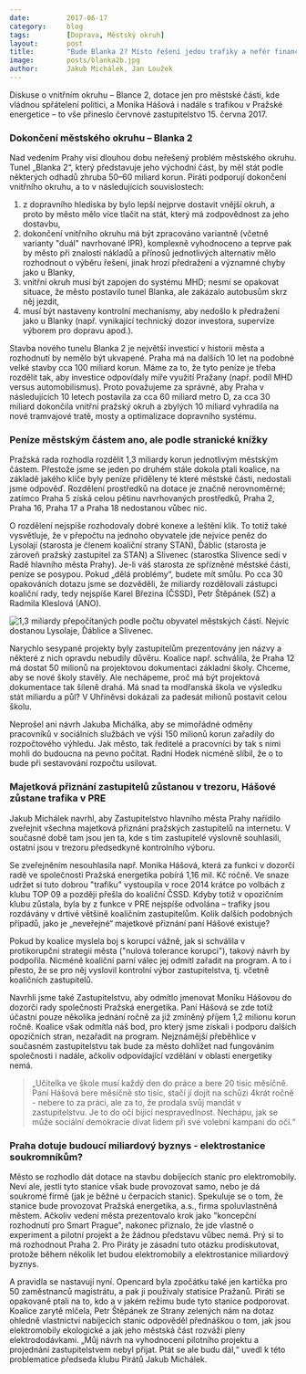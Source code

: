 ```yaml
---
date:         2017-06-17
category:     blog
tags:         [Doprava, Městský okruh]
layout:       post
title:        "Bude Blanka 2? Místo řešení jedou trafiky a nefér financování městských částí. Piráti nesouhlasí"
image:        posts/blanka2b.jpg
author:       Jakub Michálek, Jan Loužek
---
```


Diskuse o vnitřním okruhu – Blance 2, dotace jen pro městské části, kde vládnou spřátelení politici, a Monika Hášová i nadále s trafikou v Pražské energetice – to vše přineslo červnové zastupitelstvo 15. června 2017.

### Dokončení městského okruhu – Blanka 2

Nad vedením Prahy visí dlouhou dobu neřešený problém městského okruhu. Tunel „Blanka 2“, který představuje jeho východní část, by měl stát podle některých odhadů zhruba 50–60 miliard korun. Piráti podporují dokončení vnitřního okruhu, a to v následujících souvislostech:

1. z dopravního hlediska by bylo lepší nejprve dostavit vnější okruh, a proto by město mělo více tlačit na stát, který má zodpovědnost za jeho dostavbu,
2. dokončení vnitřního okruhu má být zpracováno variantně (včetně varianty "duál" navrhované IPR), komplexně vyhodnoceno a teprve pak by město při znalosti nákladů a přínosů jednotlivých alternativ mělo rozhodnout o výběru řešení, jinak hrozí předražení a významné chyby jako u Blanky,
3. vnitřní okruh musí být zapojen do systému MHD; nesmí se opakovat situace, že město postavilo tunel Blanka, ale zakázalo autobusům skrz něj jezdit,
4. musí být nastaveny kontrolní mechanismy, aby nedošlo k předražení jako u Blanky (např. vynikající technický dozor investora, supervize výborem pro dopravu apod.).

Stavba nového tunelu Blanka 2 je největší investicí v historii města a rozhodnutí by nemělo být ukvapené. Praha má na dalších 10 let na podobné velké stavby cca 100 miliard korun. Máme za to, že tyto peníze je třeba rozdělit tak, aby investice odpovídaly míře využití Pražany (např. podíl MHD versus automobilismus). Proto považujeme za správné, aby Praha v následujících 10 letech postavila za cca 60 miliard metro D, za cca 30 miliard dokončila vnitřní pražský okruh a zbylých 10 miliard vyhradila na nové tramvajové tratě, mosty a optimalizace dopravního systému.

### Peníze městským částem ano, ale podle stranické knížky

Pražská rada rozhodla rozdělit 1,3 miliardy korun jednotlivým městským částem. Přestože jsme se jeden po druhém stále dokola ptali koalice, na základě jakého klíče byly peníze přiděleny té které městské části, nedostali jsme odpověď. Rozdělení prostředků na dotace je značně nerovnoměrné; zatímco Praha 5 získá celou pětinu navrhovaných prostředků, Praha 2, Praha 16, Praha 17 a Praha 18 nedostanou vůbec nic.

O rozdělení nejspíše rozhodovaly dobré konexe a leštění klik. To totiž také vysvětluje, že v přepočtu na jednoho obyvatele jde nejvíce peněz do Lysolají (starosta je členem koaliční strany STAN), Ďáblic (starosta je zároveň pražský zastupitel za STAN) a Slivenec (starostka Slivence sedí v Radě hlavního města Prahy). Je-li váš starosta ze spřízněné městské části, peníze se posypou. Pokud „dělá problémy“, budete mít smůlu. Po cca 30 opakováních dotazu jsme se dozvěděli, že miliardy rozdělovali zástupci koaliční rady, tedy nejspíše Karel Březina (ČSSD), Petr Štěpánek (SZ) a Radmila Kleslová (ANO).  

![1,3 miliardy přepočítaných podle počtu obyvatel městských částí. Nejvíc dostanou Lysolaje, Ďáblice a Slivenec.](https://a.pirati.cz/praha/img/posts/dotace-mc.png "Dotace, které koalice schválila přepočítané podle počtu obyvatel MČ.")

Narychlo sesypané projekty byly zastupitelům prezentovány jen názvy a některé z nich opravdu nebudily důvěru. Koalice např. schválila, že Praha 12 má dostat 50 milionů na projektovou dokumentaci základní školy. Chceme, aby se nové školy stavěly. Ale nechápeme, proč má být projektová dokumentace tak šíleně drahá. Má snad ta modřanská škola ve výsledku stát miliardu a půl? V Uhříněvsi dokázali za padesát milionů postavit celou školu.

Neprošel ani návrh Jakuba Michálka, aby se mimořádné odměny pracovníků v sociálních službách ve výši 150 milionů korun zařadily do rozpočtového výhledu. Jak město, tak ředitelé a pracovníci by tak s nimi mohli do budoucna na pevno počítat. Radní Hodek nicméně slíbil, že o to bude při sestavování rozpočtu usilovat.

### Majetková přiznání zastupitelů zůstanou v trezoru, Hášové zůstane trafika v PRE

Jakub Michálek navrhl, aby Zastupitelstvo hlavního města Prahy nařídilo zveřejnit všechna majetková přiznání pražských zastupitelů na internetu. V současné době tam jsou jen ta, kde s tím zastupitelé výslovně souhlasili, ostatní jsou v trezoru předsedkyně kontrolního výboru.

Se zveřejněním nesouhlasila např. Monika Hášová, která za funkci v dozorčí radě ve společnosti Pražská energetika pobírá 1,16 mil. Kč ročně. Ve snaze udržet si tuto dobrou "trafiku" vystoupila v roce 2014 krátce po volbách z klubu TOP 09 a později přešla do koaliční ČSSD. Kdyby totiž v opozičním klubu zůstala, byla by z funkce v PRE nejspíše odvolána – trafiky jsou rozdávány v drtivé většině koaličním zastupitelům. Kolik dalších podobných případů, jako je „neveřejné“ majetkové přiznání paní Hášové existuje?

Pokud by koalice myslela boj s korupcí vážně, jak si schválila v protikorupční strategii města ("nulová tolerance korupci"), takový návrh by podpořila. Nicméně koaliční parní válec jej odmítl zařadit na program. A to i přesto, že se pro něj vyslovil kontrolní výbor zastupitelstva, tj. včetně koaličních zastupitelů.

Navrhli jsme také Zastupitelstvu, aby odmítlo jmenovat Moniku Hášovou do dozorčí rady společnosti Pražská energetika. Paní Hášová se zde totiž účastní pouze několika jednání ročně za již zmíněný příjem 1,2 milionu korun ročně. Koalice však odmítla náš bod, pro který jsme získali i podporu dalších opozičních stran, nezařadit na program. Nejznámější přeběhlice v současném zastupitelstvu tak bude za město dohlížet nad fungováním společnosti i nadále, ačkoliv odpovídající vzdělání v oblasti energetiky nemá.

> „Učitelka ve škole musí každý den do práce a bere 20 tisíc měsíčně. Paní Hášová bere měsíčně sto tisíc, stačí jí dojít na schůzi 4krát ročně - nebere to za práci, ale za to, že prodala svůj mandát v zastupitelstvu. Je to do očí bijící nespravedlnost. Nechápu, jak se může sociální demokracie dívat lidem při své volební kampani do očí.“

### Praha dotuje budoucí miliardový byznys - elektrostanice soukromníkům?

Město se rozhodlo dát dotace na stavbu dobíjecích stanic pro elektromobily. Neví ale, jestli tyto stanice však bude provozovat samo, nebo je dá soukromé firmě (jak je běžné u čerpacích stanic). Spekuluje se o tom, že stanice bude provozovat Pražská energetika, a.s., firma spoluvlastněná městem. Ačkoliv vedení města prezentovalo krok jako "koncepční rozhodnutí pro Smart Prague", nakonec přiznalo, že jde vlastně o experiment a pilotní projekt a že žádnou představu vůbec nemá. Prý si to má rozhodnout Praha 2. Pro Piráty je zásadní tuto otázku prodiskutovat, protože během několik let budou elektromobily a elektrostanice miliardový byznys.

A pravidla se nastavují nyní. Opencard byla zpočátku také jen kartička pro 50 zaměstnanců magistrátu, a pak ji používaly statisíce Pražanů. Piráti se opakovaně ptali na to, kdo a v jakém režimu bude tyto stanice podporovat.  Koalice zarytě mlčela, Petr Štěpánek ze Strany zelených nám na dotaz ohledně vlastnictví nabíjecích stanic odpověděl přednáškou o tom, jak jsou elektromobily ekologické a jak jeho městská část rozváží pleny elektrododávkami. „Můj návrh na vyhodnocení pilotního projektu a projednání zastupitelstvem nebyl přijat. Ptát se ale budu dál,“ uvedl k této problematice předseda klubu Pirátů Jakub Michálek.
